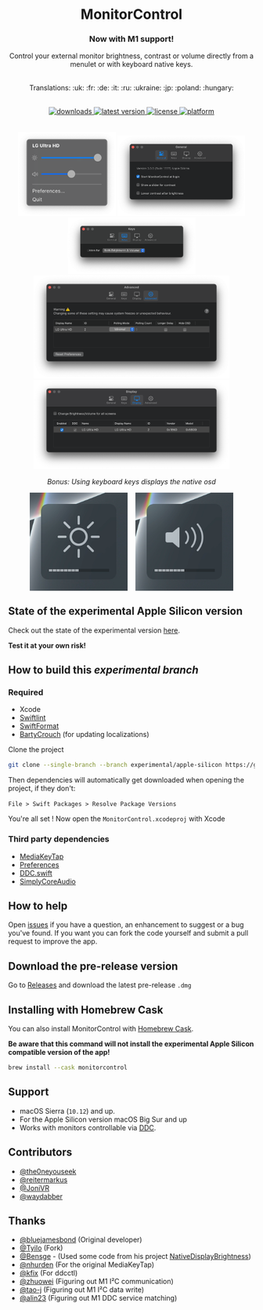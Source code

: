 <h1 align="center">MonitorControl</h1>
<h3 align="center">Now with M1 support!</h2>

<!-- subtext -->
<div align="center">
Control your external monitor brightness, contrast or volume directly from a menulet or with keyboard native keys.
</div>

<br/>

<!-- Language emoji -->
<div align="center">
    <p>Translations: :uk: :fr: :de: :it: :ru: :ukraine: :jp: :poland: :hungary:</p>
</div>

<br/>

<!-- shields -->
<div align="center">
    <!-- downloads -->
    <a href="https://github.com/MonitorControl/MonitorControl/releases">
        <img src="https://img.shields.io/github/downloads/MonitorControl/MonitorControl/total.svg?style=for-the-badge" alt="downloads"/>
    </a>
    <!-- version -->
    <a href="https://github.com/MonitorControl/MonitorControl/releases">
        <img src="https://img.shields.io/github/release-pre/MonitorControl/MonitorControl.svg?style=for-the-badge" alt="latest version"/>
    </a>
    <!-- license -->
    <a href="https://github.com/MonitorControl/MonitorControl/blob/master/License.txt">
        <img src="https://img.shields.io/github/license/MonitorControl/MonitorControl.svg?style=for-the-badge" alt="license"/>
    </a>
    <!-- platform -->
    <a href="https://github.com/MonitorControl/MonitorControl">
        <img src="https://img.shields.io/badge/platform-macOS-lightgrey.svg?style=for-the-badge" alt="platform"/>
    </a>
</div>

<br/>

<div align="center">
    <br/>
    <img src="./.github/menulet.png" width="200" alt="menulet screenshot"/>
    <img src="./.github/menugeneral.png" width="261" alt="general screenshot"/>
    <img src="./.github/menukeys.png" width="261" alt="keys screenshot"/>
    <br/>
    <img src="./.github/menuadvanced.png" width="400" alt="advanced screenshot"/>
    <img src="./.github/menudisplay.png" width="400" alt="display screenshot"/>

<br/>

_Bonus: Using keyboard keys displays the native osd_

<img src="./.github/osd1.png" width="200" align="center" alt="osd screenshot"/>&nbsp;&nbsp;&nbsp;
<img src="./.github/osd2.png" width="200" align="center" alt="osd screenshot"/>
</div>

## State of the experimental Apple Silicon version

Check out the state of the experimental version [here](https://github.com/MonitorControl/MonitorControl/blob/experimental/apple-silicon/Apple%20Silicon.md).

**Test it at your own risk!**

## How to build this *experimental branch*

### Required

- Xcode
- [Swiftlint](https://github.com/realm/SwiftLint)
- [SwiftFormat](https://github.com/nicklockwood/SwiftFormat)
- [BartyCrouch](https://github.com/Flinesoft/BartyCrouch) (for updating localizations)

Clone the project

```sh
git clone --single-branch --branch experimental/apple-silicon https://github.com/MonitorControl/MonitorControl.git
```

Then dependencies will automatically get downloaded when opening the project, if they don't:

`File > Swift Packages > Resolve Package Versions`

You're all set ! Now open the `MonitorControl.xcodeproj` with Xcode

### Third party dependencies

- [MediaKeyTap](https://github.com/MonitorControl/MediaKeyTap)
- [Preferences](https://github.com/sindresorhus/Preferences)
- [DDC.swift](https://github.com/reitermarkus/DDC.swift)
- [SimplyCoreAudio](https://github.com/rnine/SimplyCoreAudio)

## How to help

Open [issues](https://github.com/MonitorControl/MonitorControl/issues) if you have a question, an enhancement to suggest or a bug you've found. If you want you can fork the code yourself and submit a pull request to improve the app.

## Download the pre-release version

Go to [Releases](https://github.com/MonitorControl/MonitorControl/releases) and download the latest pre-release `.dmg`

## Installing with Homebrew Cask

You can also install MonitorControl with [Homebrew Cask](https://github.com/Homebrew/homebrew-cask). 

**Be aware that this command will not install the experimental Apple Silicon compatible version of the app!**

```bash
brew install --cask monitorcontrol
```

## Support

- macOS Sierra (`10.12`) and up.
- For the Apple Silicon version macOS Big Sur and up 
- Works with monitors controllable via [DDC](https://en.wikipedia.org/wiki/Display_Data_Channel).

## Contributors

- [@the0neyouseek](https://github.com/the0neyouseek)
- [@reitermarkus](https://github.com/reitermarkus)
- [@JoniVR](https://github.com/JoniVR)
- [@waydabber](https://github.com/waydabber)

## Thanks

- [@bluejamesbond](https://github.com/bluejamesbond/) (Original developer)
- [@Tyilo](https://github.com/Tyilo/) (Fork)
- [@Bensge](https://github.com/Bensge/) - (Used some code from his project [NativeDisplayBrightness](https://github.com/Bensge/NativeDisplayBrightness))
- [@nhurden](https://github.com/nhurden/) (For the original MediaKeyTap)
- [@kfix](https://github.com/kfix/ddcctl) (For ddcctl)
- [@zhuowei](https://github.com/zhuowei) (Figuring out M1 I²C communication)
- [@tao-j](https://github.com/tao-j) (Figuring out M1 I²C data write)
- [@alin23](https://github.com/alin23) (Figuring out M1 DDC service matching)
